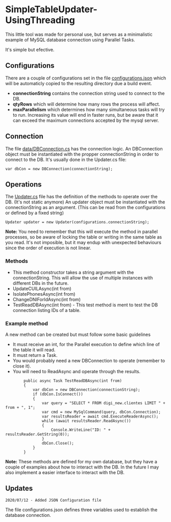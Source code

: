 # SimpleTableUpdater-UsingThreading
This little tool was made for personal use, but serves as a minimalistic example of MySQL database connection using Parallel Tasks.

It's simple but efective.

## Configurations
There are a couple of configurations set in the file [configurations.json](configurations.json) which will be automaticly copied to the resulting directory due a build event.

* **connectionString** contains the connection string used to connect to the DB.
* **qtyRows** which will determine how many rows the process will affect.
* **maxParallelism** which determines how many simultaneous tasks will try to run. Increasing its value will end in faster runs, but be aware that it can exceed the maximum connections accepted by the mysql server.

## Connection
The file [data/DBConnection.cs](data/DBConnection.cs) has the connection logic. An DBConnection object must be instantiated with the propper connectionString in order to connect to the DB. It's usually done in the Updater.cs file:

```var dbCon = new DBConnection(connectionString);```

## Operations
The [Updater.cs](Updater) file has the definition of the methods to operate over the DB. (It's not static anymore)
An updater object must be instantiated with the connectionString as an argument. (This can be read from the configurations or defined by a fixed string)

```Updater updater = new Updater(configurations.connectionString);```

**Note:** You need to remember that this will execute the method in parallel processes, so be aware of locking the table or writing in the same table as you read. It's not imposible, but it may endup with unexpected behaviours since the order of execution is not linear.

### Methods
* This method constructor takes a string argument with the connectionString. This will allow the use of multiple instances with different DBs in the future.
* UpdateCUILAsync(int from)
* IsolatePhonesAsync(int from)
* ChangeDNIForIdAsync(int from)
* TestReadDBAsync(int from) - This test method is ment to test the DB connection listing IDs of a table.

### Example method
A new method can be created but must follow some basic guidelines
* It must receive an int, for the Parallel execution to define which line of the table it will read.
* It must return a Task.
* You would probably need a new DBConnection to operate (remember to close it).
* You will need to ReadAsync and operate through the results.

```
        public async Task TestReadDBAsync(int from)
        {
            var dbCon = new DBConnection(connectionString);
            if (dbCon.IsConnect())
            {
                var query = "SELECT * FROM digi_new.clientes LIMIT " + from + ", 1";
                var cmd = new MySqlCommand(query, dbCon.Connection);
                var resultsReader = await cmd.ExecuteReaderAsync();
                while (await resultsReader.ReadAsync())
                {
                    Console.WriteLine("ID: " + resultsReader.GetString(0));
                }
                dbCon.Close();
            }
        }
```

**Note:** These methods are defined for my own database, but they have a couple of examples about how to interact with the DB. 
In the future I may also implement a easier interface to interact with the DB.

## Updates
    2020/07/12 - Added JSON Configuration file

The file configurations.json defines three variables used to establish the database connection.
